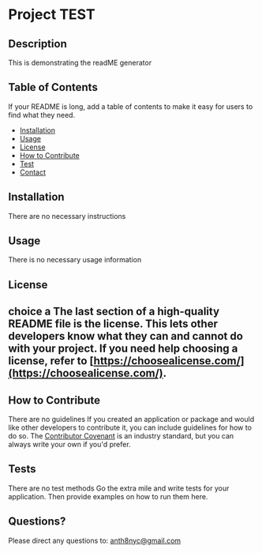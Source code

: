 
  # Project TEST
  ## Description
  This is demonstrating the readME generator
  ## Table of Contents
  If your README is long, add a table of contents to make it easy for users to find what they need.
  - [Installation](#installation)
  - [Usage](#usage)
  - [License](#license)
  - [How to Contribute](##howtocontribute)
  - [Test](##tests)
  - [Contact](##questions?)

  ## Installation
  There are no necessary instructions
  ## Usage
  There is no necessary usage information  
  ## License
  choice a
  The last section of a high-quality README file is the license. This lets other developers know what they can and cannot do with your project. If you need help choosing a license, refer to [https://choosealicense.com/](https://choosealicense.com/).
  ---

  ## How to Contribute
  There are no guidelines
  If you created an application or package and would like other developers to contribute it, you can include guidelines for how to do so. The [Contributor Covenant](https://www.contributor-covenant.org/) is an industry standard, but you can always write your own if you'd prefer.
  ## Tests
  There are no test methods
  Go the extra mile and write tests for your application. Then provide examples on how to run them here.
  ## Questions?
  Please direct any questions to: anth8nyc@gmail.com

  